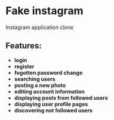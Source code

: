 # Fake instagram

Instagram application clone

##  Features:
- **login** 
- **register** 
- **fogotten password change** 
- **searching users** 
- **posting a new photo** 
- **editing account information** 
- **displaying posts from followed users** 
- **displaying user profile pages** 
- **discovering not followed users** 
